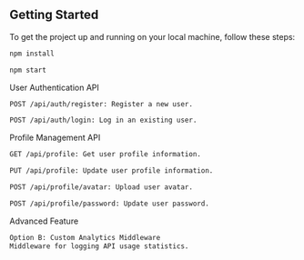 ## Getting Started

To get the project up and running on your local machine, follow these steps:

```bash
npm install

npm start
```

User Authentication API

```bash
POST /api/auth/register: Register a new user.

POST /api/auth/login: Log in an existing user.
```

Profile Management API

```bash
GET /api/profile: Get user profile information.

PUT /api/profile: Update user profile information.

POST /api/profile/avatar: Upload user avatar.

POST /api/profile/password: Update user password.
```

Advanced Feature

```bash
Option B: Custom Analytics Middleware
Middleware for logging API usage statistics.
```